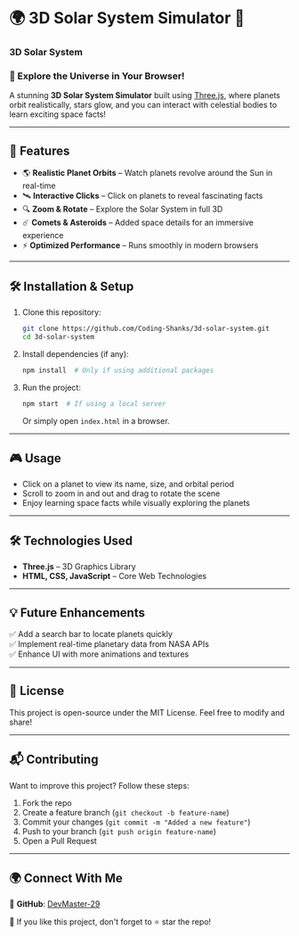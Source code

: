 # 🌍 3D Solar System Simulator 🚀

### 3D Solar System

### 🌟 Explore the Universe in Your Browser!  
A stunning **3D Solar System Simulator** built using [Three.js](https://threejs.org/), where planets orbit realistically, stars glow, and you can interact with celestial bodies to learn exciting space facts!  

---

## 🚀 Features  
- 🌎 **Realistic Planet Orbits** – Watch planets revolve around the Sun in real-time  
- 🛰️ **Interactive Clicks** – Click on planets to reveal fascinating facts  
- 🔍 **Zoom & Rotate** – Explore the Solar System in full 3D  
- ☄️ **Comets & Asteroids** – Added space details for an immersive experience  
- ⚡ **Optimized Performance** – Runs smoothly in modern browsers  

---

## 🛠️ Installation & Setup  

1. Clone this repository:  
   ```sh
   git clone https://github.com/Coding-Shanks/3d-solar-system.git
   cd 3d-solar-system
   ```

2. Install dependencies (if any):  
   ```sh
   npm install  # Only if using additional packages
   ```

3. Run the project:  
   ```sh
   npm start  # If using a local server
   ```
   Or simply open `index.html` in a browser.

---

## 🎮 Usage  
- Click on a planet to view its name, size, and orbital period  
- Scroll to zoom in and out and drag to rotate the scene  
- Enjoy learning space facts while visually exploring the planets  

---

## 🛠️ Technologies Used  
- **Three.js** – 3D Graphics Library  
- **HTML, CSS, JavaScript** – Core Web Technologies  

---

## 💡 Future Enhancements  
✅ Add a search bar to locate planets quickly  
✅ Implement real-time planetary data from NASA APIs  
✅ Enhance UI with more animations and textures  

---

## 📜 License  
This project is open-source under the MIT License. Feel free to modify and share!  

---

## 📬 Contributing  
Want to improve this project? Follow these steps:

1. Fork the repo  
2. Create a feature branch (`git checkout -b feature-name`)  
3. Commit your changes (`git commit -m "Added a new feature"`)  
4. Push to your branch (`git push origin feature-name`)  
5. Open a Pull Request  

---

## 🌍 Connect With Me  
🔗 **GitHub**: [DevMaster-29](https://github.com/DevMaster-29)  


🚀 If you like this project, don't forget to ⭐ star the repo!

